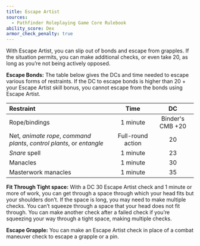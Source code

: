```yaml
---
title: Escape Artist
sources:
  - Pathfinder Roleplaying Game Core Rulebook
ability_score: Dex
armor_check_penalty: true
---
```


With Escape Artist, you can slip out of bonds and escape from grapples. If the situation permits, you can make additional checks, or even take 20, as long as you’re not being actively opposed.

**Escape Bonds:** The table below gives the DCs and time needed to escape various forms of restraints. If the DC to escape bonds is higher than 20 + your Escape Artist skill bonus, you cannot escape from the bonds using Escape Artist.

| Restraint                                                              |       Time        |        DC        |
|:-----------------------------------------------------------------------|:-----------------:|:----------------:|
| Rope/bindings                                                          |     1 minute      | Binder's CMB +20 |
| Net, *animate rope*, *command plants*, *control plants*, or *entangle* | Full-round action |        20        |
| *Snare* spell                                                          |     1 minute      |        23        |
| Manacles                                                               |     1 minute      |        30        |
| Masterwork manacles                                                    |     1 minute      |        35        |

**Fit Through Tight space:** With a DC 30 Escape Artist check and 1 minute or more of work, you can get through a space through which your head fits but your shoulders don’t. If the space is long, you may need to make multiple checks. You can’t squeeze through a space that your head does not fit through. You can make another check after a failed check if you’re squeezing your way through a tight space, making multiple checks.

**Escape Grapple:** You can make an Escape Artist check in place of a combat maneuver check to escape a grapple or a pin.
